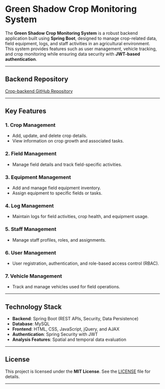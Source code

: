 # Green Shadow Crop Monitoring System

The **Green Shadow Crop Monitoring System** is a robust backend application built using **Spring Boot**, designed to manage crop-related data, field equipment, logs, and staff activities in an agricultural environment. This system provides features such as user management, vehicle tracking, and crop monitoring while ensuring data security with **JWT-based authentication**.

---

## Backend Repository

[Crop-backend GitHub Repository](https://github.com/Sam1ndaFernando/Crop-backend.git)

---

## Key Features

### 1. **Crop Management**
- Add, update, and delete crop details.
- View information on crop growth and associated tasks.

### 2. **Field Management**
- Manage field details and track field-specific activities.

### 3. **Equipment Management**
- Add and manage field equipment inventory.
- Assign equipment to specific fields or tasks.

### 4. **Log Management**
- Maintain logs for field activities, crop health, and equipment usage.

### 5. **Staff Management**
- Manage staff profiles, roles, and assignments.

### 6. **User Management**
- User registration, authentication, and role-based access control (RBAC).

### 7. **Vehicle Management**
- Track and manage vehicles used for field operations.

---

## Technology Stack

- **Backend**: Spring Boot (REST APIs, Security, Data Persistence)  
- **Database**: MySQL  
- **Frontend**: HTML, CSS, JavaScript, jQuery, and AJAX  
- **Authentication**: Spring Security with JWT  
- **Analysis Features**: Spatial and temporal data evaluation  

---

## License

This project is licensed under the **MIT License**. See the [LICENSE](LICENSE) file for details.

---


